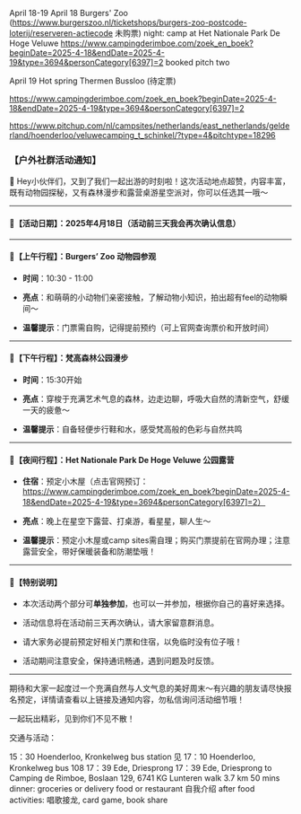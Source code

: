 April 18-19
April 18 Burgers' Zoo (https://www.burgerszoo.nl/ticketshops/burgers-zoo-postcode-loterij/reserveren-actiecode 未购票)
night: camp at Het Nationale Park De Hoge Veluwe  https://www.campingderimboe.com/zoek_en_boek?beginDate=2025-4-18&endDate=2025-4-19&type=3694&personCategory[6397]=2
booked pitch two

April 19 Hot spring Thermen Bussloo (待定票)





  
  


https://www.campingderimboe.com/zoek_en_boek?beginDate=2025-4-18&endDate=2025-4-19&type=3694&personCategory[6397]=2



https://www.pitchup.com/nl/campsites/netherlands/east_netherlands/gelderland/hoenderloo/veluwecamping_t_schinkel/?type=4&pitchtype=18296

### 【户外社群活动通知】

🌟 Hey小伙伴们，又到了我们一起出游的时刻啦！这次活动地点超赞，内容丰富，既有动物园探秘，又有森林漫步和露营桌游星空派对，你可以任选其一哦～

---

#### 📅【活动日期】：2025年4月18日（活动前三天我会再次确认信息）

---

#### 🐾【上午行程】：Burgers’ Zoo 动物园参观

- **时间**：10:30 - 11:00
    
- **亮点**：和萌萌的小动物们亲密接触，了解动物小知识，拍出超有feel的动物瞬间～
    
- **温馨提示**：门票需自购，记得提前预约（可上官网查询票价和开放时间）
    

---

#### 🌳【下午行程】：梵高森林公园漫步

- **时间**：15:30开始
    
- **亮点**：穿梭于充满艺术气息的森林，边走边聊，呼吸大自然的清新空气，舒缓一天的疲惫～
    
- **温馨提示**：自备轻便步行鞋和水，感受梵高般的色彩与自然共鸣
    

---

#### 🌌【夜间行程】：Het Nationale Park De Hoge Veluwe 公园露营

- **住宿**：预定小木屋（点击官网预订：  
    https://www.campingderimboe.com/zoek_en_boek?beginDate=2025-4-18&endDate=2025-4-19&type=3694&personCategory[6397]=2）
    
- **亮点**：晚上在星空下露营、打桌游，看星星，聊人生～
    
- **温馨提示**：预定小木屋或camp sites需自理；购买门票提前在官网办理；注意露营安全，带好保暖装备和防潮垫哦！
    

---

#### 🔔【特别说明】

- 本次活动两个部分可**单独参加**，也可以一并参加，根据你自己的喜好来选择。
    
- 活动信息将在活动前三天再次确认，请大家留意群消息。
    
- 请大家务必提前预定好相关门票和住宿，以免临时没有位子哦！
    
- 活动期间注意安全，保持通讯畅通，遇到问题及时反馈。
    

---

期待和大家一起度过一个充满自然与人文气息的美好周末～有兴趣的朋友请尽快报名预定，详情请查看以上链接及通知内容，勿私信询问活动细节哦！

一起玩出精彩，见到你们不见不散！


交通与活动： 

15：30 Hoenderloo, Kronkelweg bus station 见
17：10  Hoenderloo, Kronkelweg bus 108  17：39 Ede, Driesprong
17：39  Ede, Driesprong to Camping de Rimboe, Boslaan 129, 6741 KG Lunteren walk 3.7 km 50 mins
dinner: groceries or delivery food or restaurant  自我介绍
after food activities: 唱歌接龙,  card game,  book share